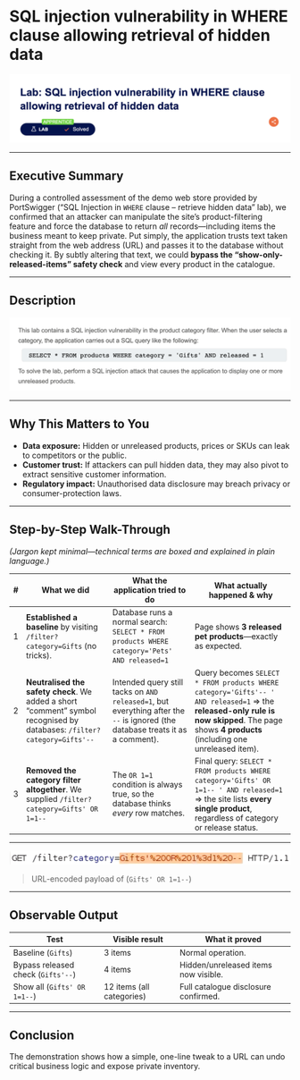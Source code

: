 # SQL injection vulnerability in WHERE clause allowing retrieval of hidden data

![Lab banner – PortSwigger Apprentice level](1.png)

---


## Executive Summary

During a controlled assessment of the demo web store provided by PortSwigger (“SQL Injection in `WHERE` clause – retrieve hidden data” lab), we confirmed that an attacker can manipulate the site’s product-filtering feature and force the database to return *all* records—including items the business meant to keep private.
Put simply, the application trusts text taken straight from the web address (URL) and passes it to the database without checking it. By subtly altering that text, we could **bypass the “show-only-released-items” safety check** and view every product in the catalogue.

---

## Description

![Lab banner – PortSwigger Apprentice level](2.png)

---

## Why This Matters to You

* **Data exposure:** Hidden or unreleased products, prices or SKUs can leak to competitors or the public.
* **Customer trust:** If attackers can pull hidden data, they may also pivot to extract sensitive customer information.
* **Regulatory impact:** Unauthorised data disclosure may breach privacy or consumer-protection laws.

---


## Step-by-Step Walk-Through

*(Jargon kept minimal—technical terms are boxed and explained in plain language.)*

| # | What we did                                                                                                             | What the application tried to do                                                                                                | What actually happened & why                                                                                                                                                                |
| - | ----------------------------------------------------------------------------------------------------------------------- | ------------------------------------------------------------------------------------------------------------------------------- | ------------------------------------------------------------------------------------------------------------------------------------------------------------------------------------------- |
| 1 | **Established a baseline** by visiting `/filter?category=Gifts` (no tricks).                                             | Database runs a normal search: `SELECT * FROM products WHERE category='Pets' AND released=1`                                    | Page shows **3 released pet products**—exactly as expected.                                                                                                                                 |
| 2 | **Neutralised the safety check**. We added a short “comment” symbol recognised by databases: `/filter?category=Gifts'--` | Intended query still tacks on `AND released=1`, but everything after the `--` is ignored (the database treats it as a comment). | Query becomes `SELECT * FROM products WHERE category='Gifts'-- ' AND released=1` ⇒ the **released-only rule is now skipped**. The page shows **4 products** (including one unreleased item). |
| 3 | **Removed the category filter altogether**. We supplied `/filter?category=Gifts' OR 1=1--`                               | The `OR 1=1` condition is always true, so the database thinks *every* row matches.                                              | Final query: `SELECT * FROM products WHERE category='Gifts' OR 1=1-- ' AND released=1` ⇒ the site lists **every single product**, regardless of category or release status.                  |

---
![Lab banner – PortSwigger Apprentice level](3.png)
> URL-encoded payload of (`Gifts' OR 1=1--`)
---

## Observable Output

| Test                              | Visible result            | What it proved                       |
| --------------------------------- | ------------------------- | ------------------------------------ |
| Baseline (`Gifts`)                 | 3 items                   | Normal operation.                    |
| Bypass released check (`Gifts'--`) | 4 items                   | Hidden/unreleased items now visible. |
| Show all (`Gifts' OR 1=1--`)       | 12 items (all categories) | Full catalogue disclosure confirmed. |


---


## Conclusion

The demonstration shows how a simple, one-line tweak to a URL can undo critical business logic and expose private inventory. 



